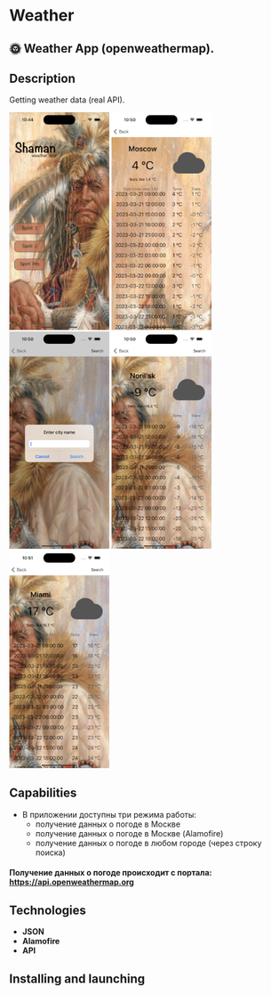 # Weather

## 🌞 Weather App (openweathermap).

## Description
<p> Getting weather data (real API). </p>

<p>
 <img style="width: 180px;" src="https://github.com/NovikovaOlga/novikovaolga/blob/main/Other/Weather/screen1.png">
 <img style="width: 180px;" src="https://github.com/NovikovaOlga/novikovaolga/blob/main/Other/Weather/screen2.png">
 <img style="width: 180px;" src="https://github.com/NovikovaOlga/novikovaolga/blob/main/Other/Weather/screen3.png">
 <img style="width: 180px;" src="https://github.com/NovikovaOlga/novikovaolga/blob/main/Other/Weather/screen4.png">
 <img style="width: 180px;" src="https://github.com/NovikovaOlga/novikovaolga/blob/main/Other/Weather/screen5.png">
<p>

## Capabilities
 
- В приложении доступны три режима работы:
    - получение данных о погоде в Москве 
    - получение данных о погоде в Москве (Alamofire)
    - получение данных о погоде в любом городе (через строку поиска)

#### Получение данных о погоде происходит с портала: https://api.openweathermap.org

## Technologies
 - **JSON**
 - **Alamofire**
 - **API**

## Installing and launching 
